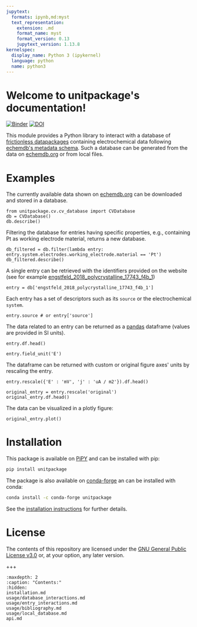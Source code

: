 ```yaml
---
jupytext:
  formats: ipynb,md:myst
  text_representation:
    extension: .md
    format_name: myst
    format_version: 0.13
    jupytext_version: 1.13.8
kernelspec:
  display_name: Python 3 (ipykernel)
  language: python
  name: python3
---
```


Welcome to unitpackage's documentation!
========================================
[![Binder](https://mybinder.org/badge_logo.svg)](https://mybinder.org/v2/gh/echemdb/echemdb/0.6.0?urlpath=tree%2Fdoc%2Fusage%2Fentry_interactions.md)
[![DOI](https://zenodo.org/badge/DOI/10.5281/zenodo.6502901.svg)](https://doi.org/10.5281/zenodo.6502901)

This module provides a Python library to interact with a database of
[frictionless datapackages](https://frictionlessdata.io/)
containing electrochemical data following [echemdb's metadata schema](https://github.com/echemdb/metadata-schema).
Such a database can be generated from the data on [echemdb.org](https://www.echemdb.org)
or from local files.

Examples
========

The currently available data shown on [echemdb.org](https://www.echemdb.org) can be downloaded and stored in a database.

```{code-cell} ipython3
from unitpackage.cv.cv_database import CVDatabase
db = CVDatabase()
db.describe()
```

Filtering the database for entries having specific properties, e.g., containing Pt as working electrode material, returns a new database.

```{code-cell} ipython3
db_filtered = db.filter(lambda entry: entry.system.electrodes.working_electrode.material == 'Pt')
db_filtered.describe()
```

A single entry can be retrieved with the identifiers provided on the website
(see for example [engstfeld_2018_polycrystalline_17743_f4b_1](https://echemdb.github.io/website/cv/entries/engstfeld_2018_polycrystalline_17743_f4b_1/))

```{code-cell} ipython3
entry = db['engstfeld_2018_polycrystalline_17743_f4b_1']
```

Each entry has a set of descriptors such as its ``source`` or the electrochemical ``system``.

```{code-cell} ipython3
entry.source # or entry['source']
```

The data related to an entry can be returned as a [pandas](https://pandas.pydata.org/) dataframe (values are provided in SI units).

```{code-cell} ipython3
entry.df.head()
```

```{code-cell} ipython3
entry.field_unit('E')
```

The dataframe can be returned with custom or original figure axes' units by rescaling the entry.

```{code-cell} ipython3
entry.rescale({'E' : 'mV', 'j' : 'uA / m2'}).df.head()
```

```{code-cell} ipython3
original_entry = entry.rescale('original')
original_entry.df.head()
```

The data can be visualized in a plotly figure:

```{code-cell} ipython3
original_entry.plot()
```

Installation
============

This package is available on [PiPY](https://pypi.org/project/unitpackage/) and can be installed with pip:

```sh .noeval
pip install unitpackage
```

The package is also available on [conda-forge](https://github.com/conda-forge/unitpackage-feedstock) an can be installed with conda:

```sh .noeval
conda install -c conda-forge unitpackage
```

See the [installation instructions](installation.md) for further details.

License
=======

The contents of this repository are licensed under the [GNU General Public
License v3.0](https://www.gnu.org/licenses/gpl-3.0.html) or, at your option, any later version.

+++

```{toctree}
:maxdepth: 2
:caption: "Contents:"
:hidden:
installation.md
usage/database_interactions.md
usage/entry_interactions.md
usage/bibliography.md
usage/local_database.md
api.md
```
